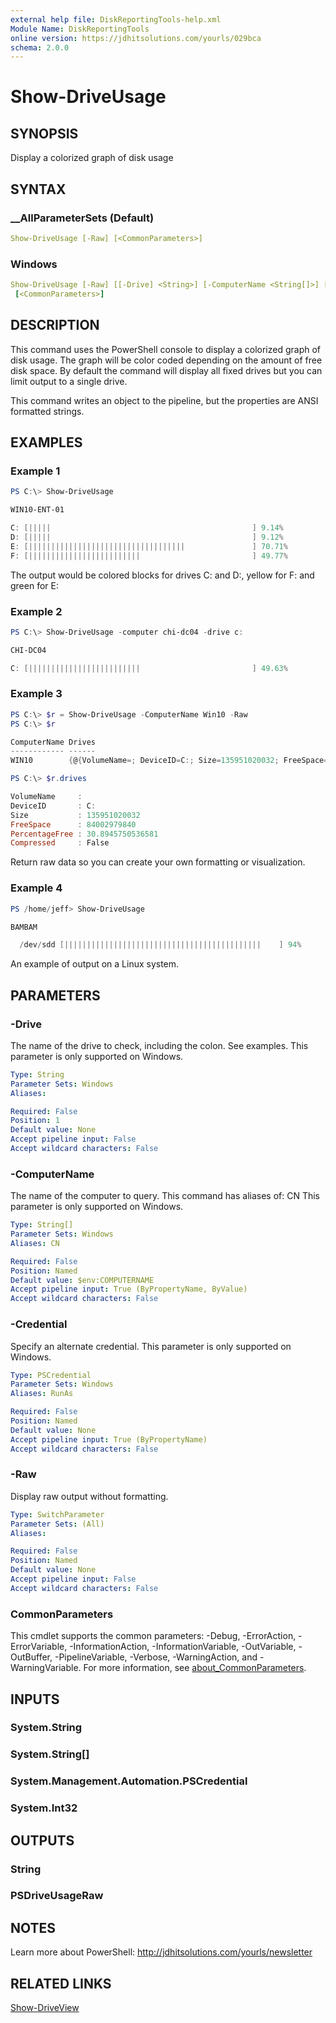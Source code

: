 ```yaml
---
external help file: DiskReportingTools-help.xml
Module Name: DiskReportingTools
online version: https://jdhitsolutions.com/yourls/029bca
schema: 2.0.0
---
```


# Show-DriveUsage

## SYNOPSIS

Display a colorized graph of disk usage

## SYNTAX

### __AllParameterSets (Default)

```yaml
Show-DriveUsage [-Raw] [<CommonParameters>]
```

### Windows

```yaml
Show-DriveUsage [-Raw] [[-Drive] <String>] [-ComputerName <String[]>] [-Credential <PSCredential>]
 [<CommonParameters>]
```

## DESCRIPTION

This command uses the PowerShell console to display a colorized graph of disk usage.
The graph will be color coded depending on the amount of free disk space.
By default the command will display all fixed drives but you can limit output to a single drive.

This command writes an object to the pipeline, but the properties are ANSI formatted strings.

## EXAMPLES

### Example 1

```powershell
PS C:\> Show-DriveUsage

WIN10-ENT-01

C: [|||||                                             ] 9.14%
D: [|||||                                             ] 9.12%
E: [|||||||||||||||||||||||||||||||||||               ] 70.71%
F: [|||||||||||||||||||||||||                         ] 49.77%
```

The output would be colored blocks for drives C: and D:, yellow for F: and green for E:

### Example 2

```powershell
PS C:\> Show-DriveUsage -computer chi-dc04 -drive c:

CHI-DC04

C: [|||||||||||||||||||||||||                         ] 49.63%
```

### Example 3

```powershell
PS C:\> $r = Show-DriveUsage -ComputerName Win10 -Raw
PS C:\> $r

ComputerName Drives
------------ ------
WIN10        {@{VolumeName=; DeviceID=C:; Size=135951020032; FreeSpace=84002979840; PercentageFree…

PS C:\> $r.drives

VolumeName     :
DeviceID       : C:
Size           : 135951020032
FreeSpace      : 84002979840
PercentageFree : 30.8945750536581
Compressed     : False
```

Return raw data so you can create your own formatting or visualization.

### Example 4

```powershell
PS /home/jeff> Show-DriveUsage

BAMBAM

  /dev/sdd [||||||||||||||||||||||||||||||||||||||||||||    ] 94%
```

An example of output on a Linux system.

## PARAMETERS

### -Drive

The name of the drive to check, including the colon.
See examples.
This parameter is only supported on Windows.

```yaml
Type: String
Parameter Sets: Windows
Aliases:

Required: False
Position: 1
Default value: None
Accept pipeline input: False
Accept wildcard characters: False
```

### -ComputerName

The name of the computer to query.
This command has aliases of: CN
This parameter is only supported on Windows.

```yaml
Type: String[]
Parameter Sets: Windows
Aliases: CN

Required: False
Position: Named
Default value: $env:COMPUTERNAME
Accept pipeline input: True (ByPropertyName, ByValue)
Accept wildcard characters: False
```

### -Credential

Specify an alternate credential. This parameter is only supported on Windows.

```yaml
Type: PSCredential
Parameter Sets: Windows
Aliases: RunAs

Required: False
Position: Named
Default value: None
Accept pipeline input: True (ByPropertyName)
Accept wildcard characters: False
```

### -Raw

Display raw output without formatting.

```yaml
Type: SwitchParameter
Parameter Sets: (All)
Aliases:

Required: False
Position: Named
Default value: None
Accept pipeline input: False
Accept wildcard characters: False
```

### CommonParameters

This cmdlet supports the common parameters: -Debug, -ErrorAction, -ErrorVariable, -InformationAction, -InformationVariable, -OutVariable, -OutBuffer, -PipelineVariable, -Verbose, -WarningAction, and -WarningVariable. For more information, see [about_CommonParameters](http://go.microsoft.com/fwlink/?LinkID=113216).

## INPUTS

### System.String

### System.String[]

### System.Management.Automation.PSCredential

### System.Int32

## OUTPUTS

### String

### PSDriveUsageRaw

## NOTES

Learn more about PowerShell: http://jdhitsolutions.com/yourls/newsletter

## RELATED LINKS

[Show-DriveView](Show-DriveView.md)

